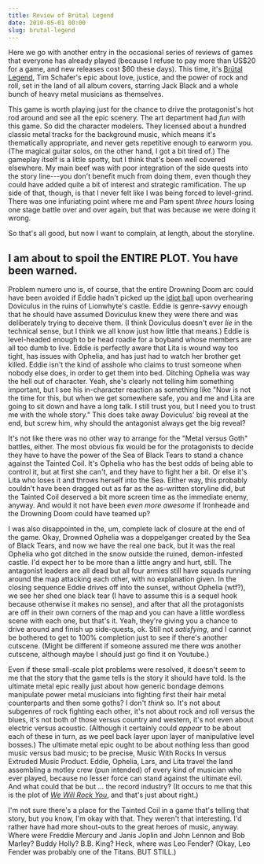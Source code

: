 ```yaml
---
title: Review of Brütal Legend
date: 2010-05-01 00:00
slug: brutal-legend
---
```


Here we go with another entry in the occasional series of reviews of
games that everyone has already played (because I refuse to pay more
than US$20 for a game, and new releases cost $60 these days).  This
time, it's [Brütal Legend][], Tim Schafer's epic about love, justice,
and the power of rock and roll, set in the land of all album covers,
starring Jack Black and a whole bunch of heavy metal musicians as
themselves.

[Brütal Legend]: http://kotaku.com/5380416/brutal-legend-review-testing-its-metal

This game is worth playing just for the chance to drive the
protagonist's hot rod around and see all the epic scenery.  The art
department had *fun* with this game.  So did the character modelers.
They licensed about a hundred classic metal tracks for the background
music, which means it's thematically appropriate, and never gets
repetitive enough to earworm you.  (The magical guitar solos, on the
other hand, I got a bit tired of.) The gameplay itself is a little
spotty, but I think that's been well covered elsewhere.  My main beef
was with poor integration of the side quests into the story line---you
don't benefit much from doing them, even though they could have added
quite a bit of interest and strategic ramification.  The up side of
that, though, is that I never felt like I was being forced to
level-grind.  There was one infuriating point where me and Pam spent
*three hours* losing one stage battle over and over again, but that
was because we were doing it wrong.

So that's all good, but now I want to complain, at length, about the
storyline.

<!--more-->

## I am about to spoil the ENTIRE PLOT.  You have been warned.

Problem numero uno is, of course, that the entire Drowning Doom arc
could have been avoided if Eddie hadn't picked up the [idiot ball][]
upon overhearing Doviculus in the ruins of Lionwhyte's castle.  Eddie
is genre-savvy enough that he should have assumed Doviculus knew they
were there and was deliberately trying to deceive them.  (I think
Doviculus doesn't ever *lie* in the technical sense, but I think we
all know just how little that means.)  Eddie is level-headed enough to
be head roadie for a boyband whose members are all too dumb to live.
Eddie is perfectly aware that Lita is wound way too tight, has issues
with Ophelia, and has just had to watch her brother get killed.  Eddie
isn't the kind of asshole who claims to trust someone when nobody else
does, in order to get them into bed.  Ditching Ophelia was way the
hell out of character.  Yeah, she's clearly not telling him something
important, but I see his in-character reaction as something like "Now
is not the time for this, but when we get somewhere safe, you and me
and Lita are going to sit down and have a long talk.  I still trust
you, but I need you to trust me with the whole story."  This does take
away Doviculus' big reveal at the end, but screw him, why should the
antagonist always get the big reveal?

It's not like there was no other way to arrange for the "Metal versus
Goth" battles, either.  The most obvious fix would be for the
protagonists to decide they have to have the power of the Sea of Black
Tears to stand a chance against the Tainted Coil.  It's Ophelia who
has the best odds of being able to control it, but at first she can't,
and they have to fight her a bit.  Or else it's Lita who loses it and
throws herself into the Sea.  Either way, this probably couldn't have
been dragged out as far as the as-written storyline did, but the
Tainted Coil deserved a bit more screen time as the immediate enemy,
anyway.  And would it not have been *even more awesome* if Ironheade
and the Drowning Doom could have teamed up?

I was also disappointed in the, um, complete lack of closure at the
end of the game.  Okay, Drowned Ophelia was a doppelganger created by
the Sea of Black Tears, and now we have the real one back, but it was
the real Ophelia who got ditched in the snow outside the ruined,
demon-infested castle.  I'd expect her to be more than a little angry
and hurt, still.  The antagonist leaders are all dead but all four
armies still have squads running around the map attacking each other,
with no explanation given.  In the closing sequence Eddie drives off
into the sunset, without Ophelia (wtf?), we see her shed one black
tear (I have to assume this is a sequel hook because otherwise it
makes no sense), and after that all the protagonists are off in their
own corners of the map and you can have a little wordless scene with
each one, but that's it.  Yeah, they're giving you a chance to drive
around and finish up side-quests, ok.  Still not *satisfying*, and I
cannot be bothered to get to 100% completion just to see if there's
another cutscene.  (Might be different if someone assured me there
*was* another cutscene, although maybe I should just go find it on
Youtube.)

Even if these small-scale plot problems were resolved, it doesn't seem
to me that the story that the game tells is the story it should have
told.  Is the ultimate metal epic really just about how generic bondage
demons manipulate power metal musicians into fighting first their hair
metal counterparts and then some goths?  I don't *think* so.  It's not
about subgenres of rock fighting each other, it's not about rock and
roll versus the blues, it's not both of those versus country and
western, it's not even about electric versus acoustic.   (Although it
certainly could *appear* to be about each of these in turn, as we peel
back layer upon layer of manipulative level bosses.)  The ultimate
metal epic ought to be about nothing less than good music versus bad
music; to be precise, Music With Rocks In versus Extruded Music
Product.  Eddie, Ophelia, Lars, and Lita travel the land assembling a
motley crew (pun intended) of every kind of musician who ever played,
because no lesser force can stand against the ultimate evil.  And what
could that be but ... the record industry? (It occurs to me that this
is the plot of *[We Will Rock You][]*, and that's just about right.)

I'm not sure there's a place for the Tainted Coil in a game that's
telling that story, but you know, I'm okay with that.  They weren't
that interesting.  I'd rather have had more shout-outs to the great
heroes of music, anyway.  Where were Freddie Mercury and Janis Joplin
and John Lennon and Bob Marley?  Buddy Holly?  B.B. King? Heck, where
was Leo Fender?  (Okay, Leo Fender was probably one of the Titans.
BUT STILL.)

[idiot ball]: http://tvtropes.org/pmwiki/pmwiki.php/Main/IdiotBall
[We Will Rock You]: https://en.wikipedia.org/wiki/We_Will_Rock_You_%28musical%29
